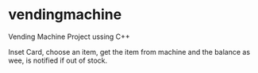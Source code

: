 # vendingmachine
Vending Machine Project ussing C++

Inset Card, choose an item, get the item from machine and the balance as wee, is notified if out of stock. 
